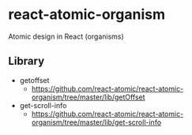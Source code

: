 # react-atomic-organism
Atomic design in React (organisms)

## Library
* getoffset
   * https://github.com/react-atomic/react-atomic-organism/tree/master/lib/getOffset
* get-scroll-info
   * https://github.com/react-atomic/react-atomic-organism/tree/master/lib/get-scroll-info
